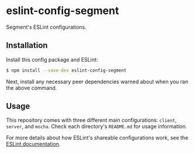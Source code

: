 # eslint-config-segment

Segment's ESLint configurations.

## Installation

Install this config package and ESLint:

```sh
$ npm install --save-dev eslint-config-segment
```

Next, install any necessary peer dependencies warned about when you ran the above command.

## Usage

This repository comes with three different main configurations: `client`, `server`, and `mocha`. Check each directory's `README.md` for usage information.

For more details about how ESLint's shareable configurations work, see the [ESLint documentation](http://eslint.org/docs/developer-guide/shareable-configs).
